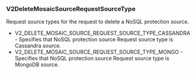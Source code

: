 ### V2DeleteMosaicSourceRequestSourceType
Request source types for the request to delete a NoSQL protection source.

- V2_DELETE_MOSAIC_SOURCE_REQUEST_SOURCE_TYPE_CASSANDRA - Specifies that NoSQL protection source Request source type is Cassandra source.
- V2_DELETE_MOSAIC_SOURCE_REQUEST_SOURCE_TYPE_MONGO - Specifies that NoSQL protection source Request source type is MongoDB source.
